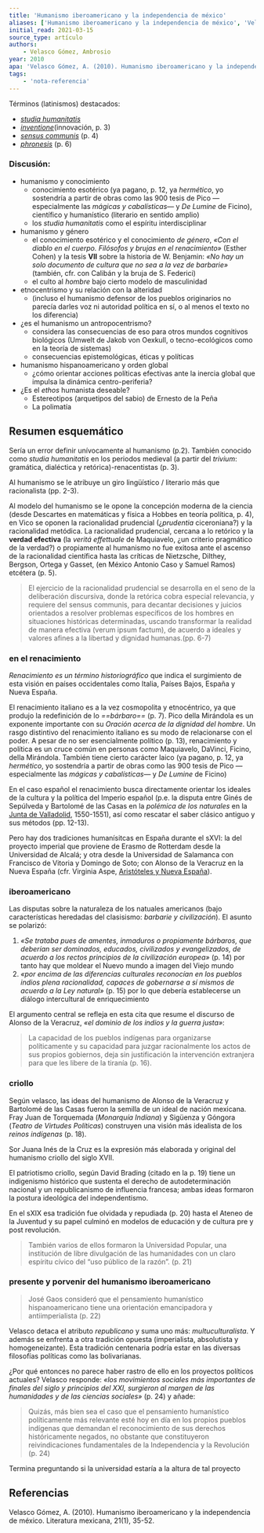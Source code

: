 ```yaml
---
title: 'Humanismo iberoamericano y la independencia de méxico'
aliases: ['Humanismo iberoamericano y la independencia de méxico', 'Velasco Gómez (2010)']
initial_read: 2021-03-15
source_type: artículo
authors: 
    - Velasco Gómez, Ambrosio
year: 2010
apa: 'Velasco Gómez, A. (2010). Humanismo iberoamericano y la independencia de méxico. Literatura mexicana, 21(1), 35-52.'
tags:
    - 'nota-referencia'
---
```

Términos (latinismos) destacados:
- [*studia humanitatis*](https://es.wikipedia.org/wiki/Humanismo)
- [*inventione*](https://es.wikipedia.org/wiki/De_inventione)(innovación, p. 3)
- [*sensus communis*](https://en.wikipedia.org/wiki/Common_sense) (p. 4)
- [*phronesis*](https://es.wikipedia.org/wiki/Fr%C3%B3nesis) (p. 6)

### Discusión:

- humanismo y conocimiento
    - conocimiento esotérico (ya pagano, p. 12, ya *hermético*, yo sostendría a partir de obras como las 900 tesis de Pico —especialmente las *mágicas y cabalísticas—* y *De Lumine* de Ficino), científico y humanístico (literario en sentido amplio)
    - los *studia humanitatis* como el espíritu interdisciplinar
- humanismo y género
    - el conocimiento esotérico y el conocimiento *de género*, *«Con el diablo en el cuerpo. Filósofos y brujas en el renacimiento»* (Esther Cohen) y la tesis **VII** sobre la historia de W. Benjamin: *«No hay un solo documento de cultura que no sea a la vez de barbarie»* (también, cfr. con Calibán y la bruja de S. Federici)
    - el culto al *hombre* bajo cierto modelo de masculinidad
- etnocentrismo y su relación con la alteridad 
    - (incluso el humanismo defensor de los pueblos originarios no parecía darles voz ni autoridad política en sí, o al menos el texto no los diferencia)
- ¿es el humanismo un antropocentrismo?
    - considera las consecuencias de eso para otros mundos cognitivos biológicos (Umwelt de Jakob von Oexkull, o tecno-ecológicos como en la teoría de sistemas)
    - consecuencias epistemológicas, éticas y políticas
- humanismo hispanoamericano y orden global
    - ¿cómo orientar acciones políticas efectivas ante la inercia global que impulsa la dinámica centro-periferia?
- ¿Es el *ethos* humanista deseable?
    - Estereotipos (arquetipos del sabio) de Ernesto de la Peña
    - La polimatía

## Resumen esquemático

Sería un error definir unívocamente al humanismo (p.2). También conocido como *studia humanitatis* en los periodos medieval (a partir del *trivium*: gramática, dialéctica y retórica)-renacentistas (p. 3).

Al humanismo se le atribuye un giro lingüístico / literario más que racionalista (pp. 2-3).

Al modelo del humanismo se le opone la concepción moderna de la ciencia (desde Descartes en matemáticas y física a Hobbes en teoría política, p. 4), en Vico se oponen la racionalidad prudencial (¿*prudentia* ciceroniana?) y la racionalidad metódica. La racionalidad prudencial, cercana a lo retórico y la **verdad efectiva** (la *veritá effettuale* de Maquiavelo, ¿un criterio pragmático de la verdad?) o propiamente al humanismo no fue exitosa ante el ascenso de la racionalidad científica hasta las críticas de Nietzsche, Dilthey, Bergson, Ortega y Gasset, (en México Antonio Caso y Samuel Ramos) etcétera (p. 5).

>El ejercicio de la racionalidad prudencial se desarrolla en el seno de la deliberación discursiva, donde la retórica cobra especial relevancia, y requiere del sensus communis, para decantar decisiones y juicios orientados  a resolver problemas específicos de los hombres en situaciones históricas determinadas,  uscando transformar la realidad de manera efectiva (verum  ipsum factum), de acuerdo a ideales y valores afines a la libertad y dignidad humanas.(pp. 6-7)

### en el renacimiento

*Renacimiento es un término historiográfico* que indica el surgimiento de esta visión en países occidentales como Italia, Países Bajos, España y Nueva España.

El renacimiento italiano es a la vez cosmopolita y etnocéntrico, ya que produjo la redefinición de lo *==bárbaro==* (p. 7). Pico della Mirándola es un exponente importante con su *Oración acerca de la dignidad del hombre*. Un rasgo distintivo del renacimiento italiano es su modo de relacionarse con el poder. A pesar de no ser esencialmente político (p. 13), renacimiento y política es un cruce común en personas como Maquiavelo, DaVinci, Ficino, della Mirándola. También tiene cierto carácter laico (ya pagano, p. 12, ya *hermético*, yo sostendría a partir de obras como las 900 tesis de Pico —especialmente las *mágicas y cabalísticas—* y *De Lumine* de Ficino)

En el caso español el renacimiento busca directamente orientar los ideales de la cultura y la política del Imperio español (p.e. la disputa entre Ginés de Sepúlveda y Bartolomé de las Casas en la *polémica de los naturales* en la [Junta de Valladolid](https://es.wikipedia.org/wiki/Junta_de_Valladolid#:~:text=Junta%20de%20Valladolid%20es%20la,la%20conquista%20de%20Am%C3%A9rica%2C%20interpretadas), 1550-1551), así como rescatar el saber clásico antiguo y sus métodos (pp. 12-13).

Pero hay dos tradiciones humanísitcas en España durante el sXVI: la del proyecto imperial que proviene de Erasmo de Rotterdam desde la Universidad de Alcalá; y otra desde la Universidad de Salamanca con Francisco de Vitoria y Domingo de Soto; con Alonso de la Veracruz en la Nueva España (cfr. Virginia Aspe, [Aristóteles y Nueva España](http://sociales.uaslp.mx/Documents/Publicaciones/Libros/AristotelesNuevaEspana.pdf)).

### iberoamericano

Las disputas sobre la naturaleza de los natuales americanos (bajo características heredadas del clasisismo: *barbarie y civilización*). El asunto se polarizó:

1.  *«Se trataba pues de amentes, inmaduros o propiamente bárbaros, que deberían ser dominados, educados, civilizados y evangelizados, de acuerdo a los rectos principios de la civilización europea»* (p. 14) por tanto hay que moldear el Nuevo mundo a imagen del Viejo mundo
2.  *«por encima de las diferencias culturales reconocían en los pueblos indios plena racionalidad, capaces de gobernarse a sí mismos de acuerdo a la Ley natural»* (p. 15) por lo que debería establecerse un diálogo intercultural de enriquecimiento

El argumento central se refleja en esta cita que resume el discurso de Alonso de la Veracruz, *«el dominio de los indios y la guerra justa»*:

>La capacidad de los pueblos indígenas para organizarse políticamente y su  capacidad para juzgar racionalmente los actos de sus propios gobiernos, deja sin justificación la intervención extranjera para que les libere de la tiranía (p. 16).

### criollo

Según velasco, las ideas del humanismo de Alonso de la Veracruz y Bartolomé de las Casas fueron la semilla de un ideal de nación mexicana. Fray Juan de Torquemada (*Monarquía Indíana*) y Sigüenza y Góngora (*Teatro de Virtudes Políticas*) construyen una visión más idealista de los *reinos indígenas* (p. 18).

Sor Juana Inés de la Cruz es la expresión más elaborada y original del humanismo criollo del siglo XVII.

El patriotismo criollo, según David Brading (citado en la p. 19) tiene un indigenismo histórico que sustenta el derecho de autodeterminación nacional y un republicanismo de influencia francesa; ambas ideas formaron la postura ideológica del independentismo.

En el sXIX esa tradición fue olvidada y repudiada (p. 20) hasta el Ateneo de la Juventud y su papel culminó en modelos de educación y de cultura pre y post revolución.

>También varios de ellos formaron la Universidad Popular, una institución de libre divulgación de las humanidades con un claro espíritu cívico del “uso público de la razón”. (p. 21)

### presente y porvenir del humanismo iberoamericano

>José Gaos consideró que el pensamiento humanístico hispanoamericano tiene una orientación emancipadora y antiimperialista (p. 22)

Velasco detaca el atributo *republicano* y suma uno más: *multuculturalista*. Y además se enfrenta a otra tradición opuesta (imperialista, absolutista y homogeneizante). Esta tradición centenaria podría estar en las diversas filosofías políticas como las bolivarianas.

¿Por qué entonces no parece haber rastro de ello en los proyectos políticos actuales? Velasco responde: *«los movimientos sociales más importantes de finales del siglo y principios del XXI,  surgieron al margen de las humanidades y de las ciencias sociales»* (p. 24) y añade:

>Quizás, más bien sea el caso que el pensamiento humanístico políticamente más relevante esté hoy en día en los propios pueblos indígenas que demandan el reconocimiento de sus derechos históricamente negados, no obstante que constituyeron reivindicaciones fundamentales de la Independencia y la Revolución (p. 24)

Termina preguntando si la universidad estaría a la altura de tal proyecto

## Referencias

Velasco Gómez, A. (2010). Humanismo iberoamericano y la independencia de méxico. Literatura mexicana, 21(1), 35-52.
